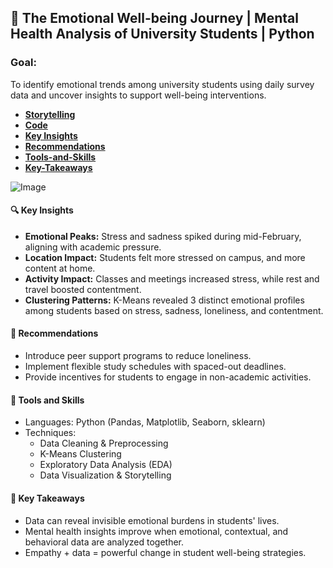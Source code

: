 ## 🧠 **The Emotional Well-being Journey | Mental Health Analysis of University Students | Python**

### **Goal:**
To identify emotional trends among university students using daily survey data and uncover insights to support well-being interventions.


- [**Storytelling**](Presentation.pdf)
- [**Code**](PythonCode.ipynb)
- [**Key Insights**](####Key-Insights)
- [**Recommendations**](####Recommendations)
- [**Tools-and-Skills**](####Tools-and-Skills)
- [**Key-Takeaways**](####Key-Takeaways)

![Image](image.png)

#### 🔍 **Key Insights**
- **Emotional Peaks:** Stress and sadness spiked during mid-February, aligning with academic pressure.
- **Location Impact:** Students felt more stressed on campus, and more content at home.
- **Activity Impact:** Classes and meetings increased stress, while rest and travel boosted contentment.
- **Clustering Patterns:** K-Means revealed 3 distinct emotional profiles among students based on stress, sadness, loneliness, and contentment.

#### 🎯 **Recommendations**
- Introduce peer support programs to reduce loneliness.
- Implement flexible study schedules with spaced-out deadlines.
- Provide incentives for students to engage in non-academic activities.

#### 🧰 **Tools and Skills**
- Languages: Python (Pandas, Matplotlib, Seaborn, sklearn)  
- Techniques:  
  - Data Cleaning & Preprocessing 
  - K-Means Clustering  
  - Exploratory Data Analysis (EDA)  
  - Data Visualization & Storytelling  

 #### 🚀 **Key Takeaways**
- Data can reveal invisible emotional burdens in students' lives.
- Mental health insights improve when emotional, contextual, and behavioral data are analyzed together.
- Empathy + data = powerful change in student well-being strategies.
